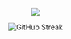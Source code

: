 <p align="center">
  <a href="https://skillicons.dev">
    <img src="https://skillicons.dev/icons?i=ts,nextjs,react,tailwind,figma,git,github" />
  </a>
</p>

<div align="center">

  ![GitHub Streak](https://github-readme-streak-stats.herokuapp.com/?user=cwpslxck&theme=radical&hide_border=true)
  
</div>
